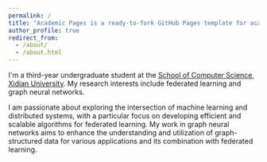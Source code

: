 ```yaml
---
permalink: /
title: "Academic Pages is a ready-to-fork GitHub Pages template for academic personal websites"
author_profile: true
redirect_from: 
  - /about/
  - /about.html
---
```


I'm a third-year undergraduate student at the [School of Computer Science](https://cs.xidian.edu.cn/), [Xidian University](https://www.xidian.edu.cn/). My research interests include federated learning and graph neural networks.

I am passionate about exploring the intersection of machine learning and distributed systems, with a particular focus on developing efficient and scalable algorithms for federated learning. My work in graph neural networks aims to enhance the understanding and utilization of graph-structured data for various applications and its combination with federated learning.
